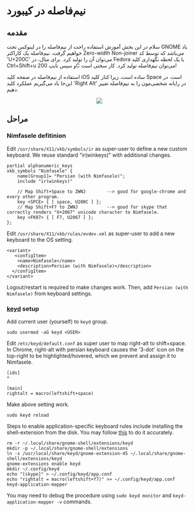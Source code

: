 # نیم‌فاصله در کیبورد
## مقدمه
سلام‌ در این بخش آموزش استفاده راحت از نیم‌فاصله را در لینوکس تحت GNOME یاد خواهیم گرفت. نیم‌فاصله یک کاراکتر Zero-width Non-joiner می‌باشد که توسط کد 'U+200C' می‌توان آن را تولید کرد. برای مثال، در Fedora با یک لحظه نگهداری کلید Ctrl+Shift+u و سپس تایپ 
 200C می‌توان نیم‌فاصله تولید کرد. کار سختی است!

استفاده از نیم‌فاصله در صفحه کلید iOS ساده است، زیرا کنار کلید Space است. در این‌جا یاد می‌گیریم عملکرد کلید 'Right Alt' در رایانه شخصی‌مون را به نیم‌فاصله تغییر دهیم.

<p align="center" width="100%">
    <img src="https://github.com/user-attachments/assets/ff2fbe7c-1bf8-4ba1-b355-80343239f13b"> 
</p>

## مراحل
### Nimfasele defitinion
Edit `/usr/share/X11/xkb/symbols/ir` as super-user to define a new custom keyboard. We reuse standard "ir(winkeys)" with additional changes.
```
partial alphanumeric_keys
xkb_symbols "Nimfasele" {
    name[Group1]= "Persian (with Nimfasele)";
    include "ir(winkeys)"

    // Map Shift+Space to ZWNJ        --> good for google-chrome and every other program.
    key <SPCE> { [ space, U200C ] };
    // Map Shift+F7 to ZWNJ           --> good for skype that correctly renders "U+2067" unicode character to Nimfasele.
    key <FK07> { [ F7, U2067 ] };
};
```

Edit `/usr/share/X11/xkb/rules/evdev.xml` as super-user to add a new keyboard to the OS setting.
```
<variant>
   <configItem>
    <name>Nimfasele</name>
    <description>Persian (with Nimfasele)</description>
  </configItem>
</variant>
```

Logout/restart is required to make changes work. Then, add `Persian (with Nimfasele)` from keyboard settings.

### [keyd](https://github.com/rvaiya/keyd/) setup

Add current user (yourself) to `keyd` group.
```
sudo usermod -aG keyd <USER>
```

Edit `/etc/keyd/default.conf` as super user to map right-alt to shift+space. In Chrome, right-alt with persian keyboard causes the '3-dot' icon on the top-right to be highlighted/hovered, which we prevent and assign it to Nimfasele.
```
[ids]
*

[main]
rightalt = macro(leftshift+space)
```

Make above setting work.
```
sudo keyd reload
```

Steps to enable application-specific keyboard rules include installing the shell-extension from the disk. You may follow [this](https://github.com/rvaiya/keyd/blob/9c758c0e152426cab3972256282bc7ee7e2f808e/scripts/keyd-application-mapper#L418) to do it accurately.
```
rm -r ~/.local/share/gnome-shell/extensions/keyd
mkdir -p ~/.local/share/gnome-shell/extensions
ln -s /usr/local/share/keyd/gnome-extension-45 ~/.local/share/gnome-shell/extensions/keyd
gnome-extensions enable keyd
mkdir ~/.config/keyd
echo "[skype]" > ~/.config/keyd/app.conf
echo "rightalt = macro(leftshift+f7)" >> ~/.config/keyd/app.conf
keyd-application-mapper
```

You may need to debug the procedure using `sudo keyd monitor` and `keyd-application-mapper -v` commands.
